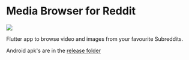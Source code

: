 # Media Browser for Reddit

![](release/demo.gif?raw=true)

Flutter app to browse video and images from your favourite Subreddits.

Android apk's are in the [release folder](release)

